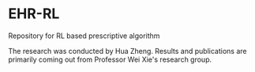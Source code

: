 # EHR-RL
Repository for RL based prescriptive algorithm 

The research was conducted by Hua Zheng. Results and publications are primarily coming out from Professor Wei Xie's research group.
